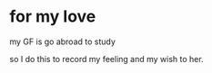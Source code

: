 # for my love
my GF is go abroad to study  

so I do this to record my feeling and my wish to her.

